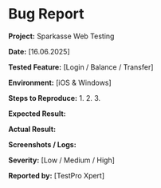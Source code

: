 # Bug Report

**Project:** Sparkasse Web Testing

**Date:** [16.06.2025]

**Tested Feature:** [Login / Balance / Transfer]

**Environment:** [iOS & Windows]

**Steps to Reproduce:**
1. 
2. 
3. 

**Expected Result:**

**Actual Result:**

**Screenshots / Logs:**

**Severity:** [Low / Medium / High]

**Reported by:** [TestPro Xpert]
